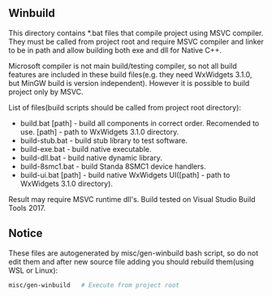 ## Winbuild

This directory contains *.bat files that compile project using MSVC compiler. They must be called from project root and require MSVC compiler and linker to be in path and allow building both exe and dll for Native C++.

Microsoft compiler is not main build/testing compiler, so not all build features are included in these build files(e.g. they need WxWidgets 3.1.0, but MinGW build is version independent). However it is possible to build project only by MSVC.

List of files(build scripts should be called from project root directory):
* build.bat [path] - build all components in correct order. Recomended to use. [path] - path to WxWidgets 3.1.0 directory.
* build-stub.bat - build stub library to test software.
* build-exe.bat - build native executable.
* build-dll.bat - build native dynamic library.
* build-8smc1.bat - build Standa 8SMC1 device handlers.
* build-ui.bat [path] - build native WxWidgets UI([path] - path to WxWidgets 3.1.0 directory).

Result may require MSVC runtime dll's. Build tested on Visual Studio Build Tools 2017.

## Notice
These files are autogenerated by misc/gen-winbuild bash script, so do not edit them and after new source file adding you should rebuild them(using WSL or Linux):
```bash
misc/gen-winbuild	# Execute from project root
```